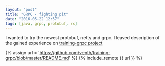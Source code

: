 ```yaml
---
layout: "post"
title: "GRPC - fighting pit"
date: "2016-05-22 12:57"
tags: [java, grpc, protobuf, rx]
---
```

I wanted to try the newest protobuf, netty and grpc. I leaved description of
the gained experience on [training-grpc project][36969963]

{% assign url = 'https://github.com/venth/training-grpc/blob/master/README.md' %}
{% include_remote {{ url }} %}

  [36969963]: https://github.com/venth/training-grpc/blob/master/README.md "training-grpc project"
